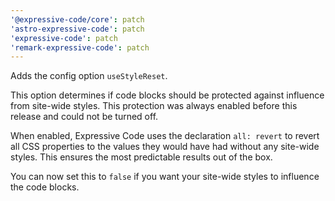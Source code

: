 ```yaml
---
'@expressive-code/core': patch
'astro-expressive-code': patch
'expressive-code': patch
'remark-expressive-code': patch
---
```


Adds the config option `useStyleReset`.

This option determines if code blocks should be protected against influence from site-wide styles. This protection was always enabled before this release and could not be turned off.

When enabled, Expressive Code uses the declaration `all: revert` to revert all CSS properties to the values they would have had without any site-wide styles. This ensures the most predictable results out of the box.

You can now set this to `false` if you want your site-wide styles to influence the code blocks.

